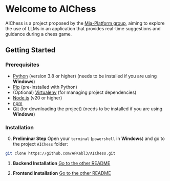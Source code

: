# Welcome to AIChess

AIChess is a project proposed by the [Mia-Platform group](https://mia-platform.eu), aiming to explore the use of LLMs in an application that provides real-time suggestions and guidance during a chess game.

## Getting Started

### Prerequisites

- [Python](https://www.python.org/) (version 3.8 or higher) (needs to be installed if you are using **Windows**)
- [Pip](https://pip.pypa.io/en/stable/) (pre-installed with Python)
- (Optional) [Virtualenv](https://virtualenv.pypa.io/en/latest/) (for managing project dependencies)
- [Node.js](https://nodejs.org/) (v20 or higher)
- [npm](https://www.npmjs.com/)
- [Git](https://git-scm.com) (for downloading the project) (needs to be installed if you are using **Windows**)


### Installation

0. **Preliminar Step**
 Open your `terminal` (`powershell` in **Windows**) and go to the project `AIChess` folder:

 ```bash
 git clone https://github.com/AFKabl3/AIChess.git
 ```
1. **Backend Installation**
 [Go to the other README](/backend/README.md)

1. **Frontend Installation**
 [Go to the other README](/frontend/README.md)

